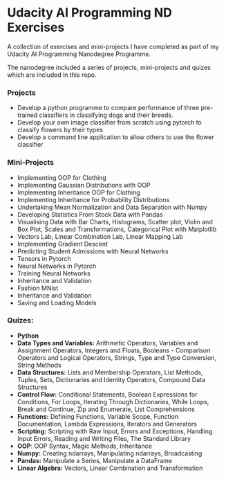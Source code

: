 # Udacity AI Programming ND Exercises
A collection of exercises and mini-projects I have completed as part of my Udacity AI Programming Nanodegree Programme.

The nanodegree included a series of projects, mini-projects and quizes which are included in this repo.

### Projects
- Develop a python programme to compare performance of three pre-trained classifiers in classifying dogs and their breeds.
- Develop your own image classifier from scratch using pytorch to classify flowers by their types
- Develop a command line application to allow others to use the flower classifier

### Mini-Projects
- Implementing OOP for Clothing
- Implementing Gaussian Distributions with OOP
- Implementing Inheritance OOP for Clothing
- Implementing Inheritance for Probability Distributions
- Undertaking Mean Normalization and Data Separation with Numpy
- Developing Statistics From Stock Data with Pandas
- Visualising Data with Bar Charts, Histograms, Scatter plot, Violin and Box Plot,  Scales and Transformations, Categorical Plot with Matplotlib
- Vectors Lab, Linear Combination Lab, Linear Mapping Lab
- Implementing Gradient Descent
- Predicting Student Admissions with Neural Networks
- Tensors in Pytorch
- Neural Networks in Pytorch
- Training Neural Networks
- Inheritance and Validation
- Fashion MNist
- Inheritance and Validation
- Saving and Loading Models



### Quizes:
- **Python**
 - **Data Types and Variables:** Arithmetic Operators, Variables and Assignment Operators, Integers and Floats, Booleans - Comparison Operators and Logical Operators, Strings, Type and Type Conversion, String Methods
 - **Data Structures:** Lists and Membership Operators, List Methods, Tuples, Sets, Dictionaries and Identity Operators, Compound Data Structures
 - **Control Flow:** Conditional Statements, Boolean Expressions for Conditions,  For Loops, Iterating Through Dictionaries, While Loops, Break and Continue, Zip and Enumerate, List Comprehensions
 - **Functions:** Defining Functions, Variable Scope, Function Documentation, Lambda Expressions, Iterators and Generators
 - **Scripting:** Scripting with Raw Input, Errors and Exceptions, Handling Input Errors, Reading and Writing Files, The Standard Library
 - **OOP**: OOP Syntax, Magic Methods, Inheritance
- **Numpy:** Creating ndarrays, Manipulating ndarrays, Broadcasting
- **Pandas:** Manipulate a Series, Manipulate a DataFrame
- **Linear Algebra:** Vectors, Linear Combination and Transformation

























